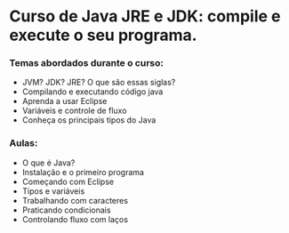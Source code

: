 # Curso de Java JRE e JDK: compile e execute o seu programa.

### Temas abordados durante o curso:
- JVM? JDK? JRE? O que são essas siglas?
- Compilando e executando código java
- Aprenda a usar Eclipse
- Variáveis e controle de fluxo
- Conheça os principais tipos do Java

### Aulas:
- O que é Java? 
- Instalação e o primeiro programa
- Começando com Eclipse
- Tipos e variáveis
- Trabalhando com caracteres
- Praticando condicionais
- Controlando fluxo com laços
